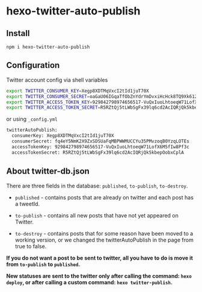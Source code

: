 # hexo-twitter-auto-publish

## Install

`npm i hexo-twitter-auto-publish`

## Configuration

Twitter account config via shell variables

```bash
export TWITTER_CONSUMER_KEY=Xegp8XDTMqVxcI2tId1juT70X
export TWITTER_CONSUMER_SECRET=oaGaU06IGqaTfObZnYdrYmDvxiHcHck8TQ9Xk61Ze1ghjHQYkP
export TWITTER_ACCESS_TOKEN_KEY=929842798974656517-VuQxIuoLhtoeqW71LofX6M5fIw8Pf3c
export TWITTER_ACCESS_TOKEN_SECRET=R5RZtQj5tLWbSgFx39lq6cd2AcIQRjQk5kbepOobxCplA
```

or using `_config.yml`

```bash
twitterAutoPublish:
  consumerKey: Xegp8XDTMqVxcI2tId1juT70X
  consumerSecret: fq4eY5NmK2X9ZxSDSUaFqMBPWWMUCCYu35PMvzoqB0YzqLOTEs
  accessTokenKey: 929842798974656517-VuQxIuoLhtoeqW71LofX6M5fIw8Pf3c
  accessTokenSecret: R5RZtQj5tLWbSgFx39lq6cd2AcIQRjQk5kbepOobxCplA
```

## About twitter-db.json

There are three fields in the database: `published`, `to-publish`, `to-destroy`.

- `published` - contains posts that are already on twitter and each post has a tweetId.

- `to-publish` - contains all new posts that have not yet appeared on Twitter.

- `to-destroy` - contains posts that for some reason have been moved to a working version, or we changed the twitterAutoPublish in the page from true to false.
  
**If you do not want a post to be sent to twitter, all you have to do is move it from `to-publish` to `published`.**

**New statuses are sent to the twitter only after calling the command: `hexo deploy`, or after calling a custom command: `hexo twitter-publish`.**